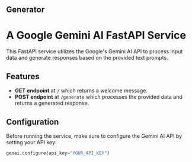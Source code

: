 ## Generator

# A Google Gemini AI FastAPI Service

This FastAPI service utilizes the Google's Gemini AI API to process input data and generate responses based on the provided text prompts.

## Features

- **GET endpoint** at `/` which returns a welcome message.
- **POST endpoint** at `/generate` which processes the provided data and returns a generated response.

## Configuration

Before running the service, make sure to configure the Gemini AI API by setting your API key:

```python
genai.configure(api_key="YOUR_API_KEY")
